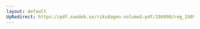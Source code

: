 ```yaml
---
layout: default
UpRedirect: https://pdf.swedeb.se/riksdagen-volumeG-pdf/198990/reg_198990__reg_05/reg_198990__reg_05_0065.pdf
---
```

